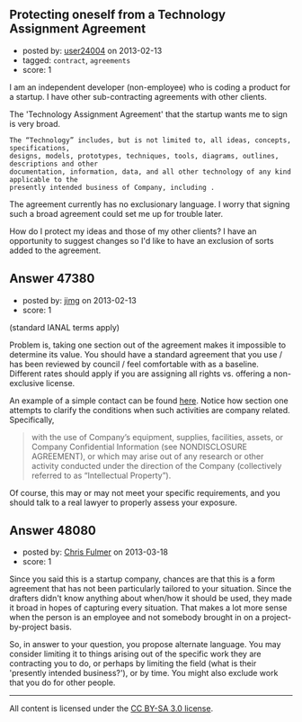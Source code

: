## Protecting oneself from a Technology Assignment Agreement

- posted by: [user24004](https://stackexchange.com/users/-1/24004-user24004) on 2013-02-13
- tagged: `contract`, `agreements`
- score: 1

I am an independent developer (non-employee) who is coding a product for a startup. I have other sub-contracting agreements with other clients.

The 'Technology Assignment Agreement' that the startup wants me to sign is very broad.

    The “Technology” includes, but is not limited to, all ideas, concepts, specifications,
    designs, models, prototypes, techniques, tools, diagrams, outlines, descriptions and other
    documentation, information, data, and all other technology of any kind applicable to the
    presently intended business of Company, including .

The agreement currently has no exclusionary language. I worry that signing such a broad agreement could set me up for trouble later.

How do I protect my ideas and those of my other clients? I have an opportunity to suggest changes so I'd like to have an exclusion of sorts added to the agreement.


## Answer 47380

- posted by: [jimg](https://stackexchange.com/users/-1/2380-jimg) on 2013-02-13
- score: 1

<p>(standard IANAL terms apply)</p>

<p>Problem is, taking one section out of the agreement makes it impossible to determine its value.  You should have a standard agreement that you use / has been reviewed by council / feel comfortable with as a baseline.  Different rates should apply if you are assigning all rights vs. offering a non-exclusive license.  </p>

<p>An example of a simple contact can be found <a href="https://www.docracy.com/6480/short-ip-assignment-agreement-for-internet-startup" rel="nofollow">here</a>. Notice how section one attempts to clarify the conditions when such activities are company related. Specifically, </p>

<blockquote>
  <p>with the use of Company’s equipment, supplies, facilities, assets, or Company Confidential Information (see NONDISCLOSURE AGREEMENT), or which may arise out of any research or other activity conducted under the direction of the Company (collectively referred to as “Intellectual Property”).</p>
</blockquote>

<p>Of course, this may or may not meet your specific requirements, and you should talk to a real lawyer to properly assess your exposure. </p>



## Answer 48080

- posted by: [Chris Fulmer](https://stackexchange.com/users/-1/17026-chris-fulmer) on 2013-03-18
- score: 1

Since you said this is a startup company, chances are that this is a form agreement that has not been particularly tailored to your situation.  Since the drafters didn't know anything about when/how it should be used, they made it broad in hopes of capturing every situation.  That makes a lot more sense when the person is an employee and not somebody brought in on a project-by-project basis.

So, in answer to your question, you propose alternate language.  You may consider limiting it to things arising out of the specific work they are contracting you to do, or perhaps by limiting the field (what is their 'presently intended business?'), or by time.  You might also exclude work that you do for other people.



---

All content is licensed under the [CC BY-SA 3.0 license](https://creativecommons.org/licenses/by-sa/3.0/).
